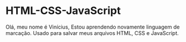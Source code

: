 # HTML-CSS-JavaScript
Olá, meu nome é Vinícius,
Estou aprendendo novamente linguagem de marcação.
Usado para salvar meus arquivos HTML, CSS e JavaScript.
